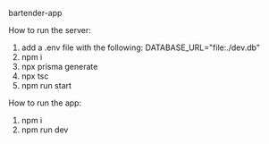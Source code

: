 bartender-app 

How to run the server:
1. add a .env file with the following: DATABASE_URL="file:./dev.db"
2. npm i
3. npx prisma generate
4. npx tsc
5. npm run start

How to run the app:
1. npm i
2. npm run dev

